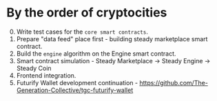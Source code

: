 # By the order of cryptocities

0. Write test cases for the `core smart contracts`.
1. Prepare "data feed" place first - building steady marketplace smart contract.
2. Build the `engine` algorithm on the Engine smart contract.
3. Smart contract simulation - Steady Marketplace -> Steady Engine -> Steady Coin
4. Frontend integration.
5. Futurify Wallet development continuation - https://github.com/The-Generation-Collective/tgc-futurify-wallet